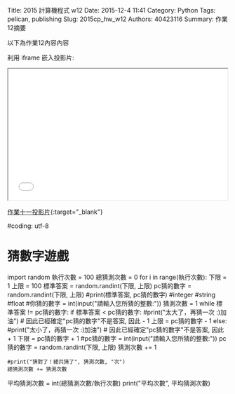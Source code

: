 Title: 2015 計算機程式 w12
Date: 2015-12-4 11:41
Category: Python
Tags: pelican, publishing
Slug: 2015cp_hw_w12
Authors: 40423116
Summary: 作業12摘要

以下為作業12內容內容

利用 iframe 嵌入投影片:

<iframe src="40423116_cp_w12_p.html" width="500" height="300"></iframe>

[作業十一投影片](40423116_cp_w12_p.html){:target="_blank"}

#coding: utf-8
# 猜數字遊戲
import random
執行次數 = 100
總猜測次數 = 0
for i in range(執行次數):
    下限 = 1
    上限 = 100
    標準答案 = random.randint(下限, 上限)
    pc猜的數字 = random.randint(下限, 上限)
    #print(標準答案, pc猜的數字)
    #integer
    #string
    #float
    #你猜的數字 = int(input("請輸入您所猜的整數:"))
    猜測次數 = 1
    while 標準答案 != pc猜的數字:
        if 標準答案 < pc猜的數字:
            #print("太大了，再猜一次 :)加油")
            # 因此已經確定"pc猜的數字"不是答案, 因此 - 1
            上限 = pc猜的數字 - 1
        else:
            #print("太小了，再猜一次 :)加油")
            # 因此已經確定"pc猜的數字"不是答案, 因此 + 1
            下限 = pc猜的數字 + 1
        #pc猜的數字 = int(input("請輸入您所猜的整數:"))
        pc猜的數字 = random.randint(下限, 上限)
        猜測次數 += 1
        
    #print("猜對了！總共猜了", 猜測次數, "次")
    總猜測次數 += 猜測次數
平均猜測次數 = int(總猜測次數/執行次數)
print("平均次數", 平均猜測次數)